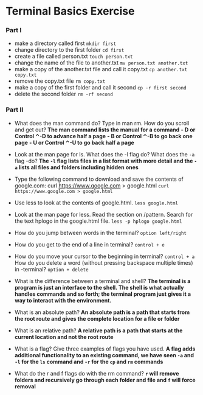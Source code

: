 # Terminal Basics Exercise

### Part I

- make a directory called first `mkdir first`
- change directory to the first folder `cd first`
- create a file called person.txt `touch person.txt`
- change the name of the file to another.txt `mv person.txt another.txt`
- make a copy of the another.txt file and call it copy.txt `cp another.txt copy.txt`
- remove the copy.txt file `rm copy.txt`
- make a copy of the first folder and call it second `cp -r first second`
- delete the second folder `rm -rf second`

### Part II

- What does the man command do? Type in man rm. How do you scroll and get out? **The man command lists the manual for a command**
    **- D or Control ⌃-D to advance half a page**
    **- B or Control ⌃-B to go back one page**
    **- U or Control ⌃-U to go back half a page**
    
- Look at the man page for ls. What does the -l flag do? What does the 
`-a` flag -do? **The `-l` flag lists files in a list format with more detail and the `-a` lists all files and folders including hidden ones**

- Type the following command to download and save the contents of google.com: curl https://www.google.com > google.html `curl https://www.google.com > google.html`

- Use less to look at the contents of google.html. `less google.html`

- Look at the man page for less. Read the section on /pattern. Search for the text hplogo in the google.html file. `less -p hplogo google.html`

- How do you jump between words in the terminal? `option left/right`

- How do you get to the end of a line in terminal? `control + e`

- How do you move your cursor to the beginning in terminal?  `control + a`
How do you delete a word (without pressing backspace multiple times) in -terminal? `option + delete`

- What is the difference between a terminal and shell? **The terminal is a  program is just an interface to the shell. The shell is what actually handles commands and so forth; the terminal program just gives it a way to interact with the environment.**

- What is an absolute path? **An absolute path is a path that starts from the root route and gives the complete location for a file or folder**

- What is an relative path? **A relative path is a path that starts at the current location and not the root route**

- What is a flag? Give three examples of flags you have used. **A flag adds additional functionality to an existing command, we have seen `-a` and `-l` for the `ls` command and `-r` for the `cp` and `rm` commands**

- What do the r and f flags do with the rm command? **`r` will remove folders and recursively go through each folder and file and `f` will force removal**
